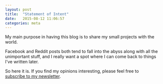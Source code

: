 ```yaml
---
layout: post
title:  "Statement of Intent"
date:   2015-08-12 11:06:57
categories: meta
---
```


My main purpose in having this blog is to share my small projects with the world.

Facebook and Reddit posts both tend to fall into the abyss along with all the 
unimportant stuff, and I really want a spot where I can come back to things I've
written later.

So here it is. If you find my opinions interesting, please feel free to
[subscribe to my newsletter][rss-feed].

[rss-feed]: https://lengau.github.io/feed.xml
